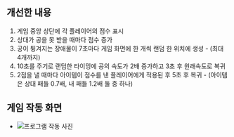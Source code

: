## 개선한 내용
1. 게임 중앙 상단에 각 플레이어의 점수 표시
2. 상대가 공을 못 받을 때마다 점수 증가
3. 공이 튕겨지는 장애물이 7초마다 게임 화면에 한 개씩 랜덤 한 위치에 생성
           - (최대 4개까지)
5. 10초를 주기로 랜덤한 타이밍에 공의 속도가 2배 증가하고 3초 후 원래속도로 복귀
6. 2점을 낼 때마다 아이템이 점수를 낸 플레이어에게 적용된 후 5초 후 복귀
        - (아이템은 상대 패들 0.7배, 내 패들 1.2배 둘 중 하나)
## 게임 작동 화면
  - ![프로그램 작동 사진]()
